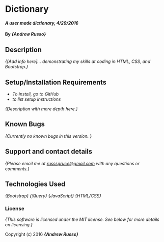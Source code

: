 # Dictionary

#### _A user made dictionary, 4/29/2016_

#### By _**{Andrew Russo}**_

## Description

_{[Add info here]... demonstrating my skills at coding in HTML, CSS, and Bootstrap.}_

## Setup/Installation Requirements

* _To install, go to GitHub_
* _to list setup instructions_


_{Description with more depth here.}_

## Known Bugs

_{Currently no known bugs in this version. }_

## Support and contact details

_{Please email me at russspruce@gmail.com with any questions or comments.}_

## Technologies Used

_{Bootstrap}_
_{jQuery}_
_{JavaScript}_
_{HTML/CSS}_

### License

*{This software is licensed under the MIT license.  See below for more details on licensing.}*

Copyright (c) 2016 **_{Andrew Russo}_**
